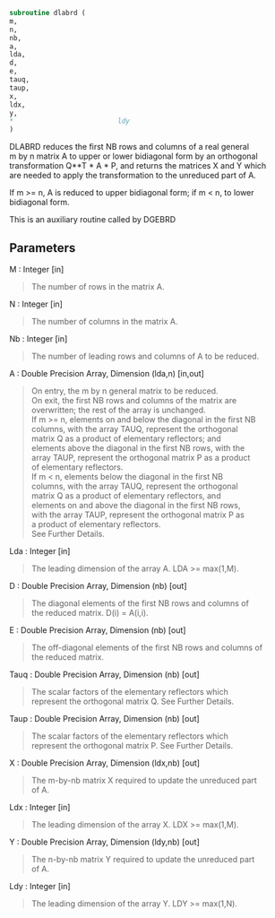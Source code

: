 ```fortran  
subroutine dlabrd (  
m,  
n,  
nb,  
a,  
lda,  
d,  
e,  
tauq,  
taup,  
x,  
ldx,  
y,  
*                          ldy  
)  
```  
  
DLABRD reduces the first NB rows and columns of a real general  
m by n matrix A to upper or lower bidiagonal form by an orthogonal  
transformation Q**T * A * P, and returns the matrices X and Y which  
are needed to apply the transformation to the unreduced part of A.  
  
If m >= n, A is reduced to upper bidiagonal form; if m < n, to lower  
bidiagonal form.  
  
This is an auxiliary routine called by DGEBRD  
  
## Parameters  
M : Integer [in]  
> The number of rows in the matrix A.  
  
N : Integer [in]  
> The number of columns in the matrix A.  
  
Nb : Integer [in]  
> The number of leading rows and columns of A to be reduced.  
  
A : Double Precision Array, Dimension (lda,n) [in,out]  
> On entry, the m by n general matrix to be reduced.  
> On exit, the first NB rows and columns of the matrix are  
> overwritten; the rest of the array is unchanged.  
> If m >= n, elements on and below the diagonal in the first NB  
> columns, with the array TAUQ, represent the orthogonal  
> matrix Q as a product of elementary reflectors; and  
> elements above the diagonal in the first NB rows, with the  
> array TAUP, represent the orthogonal matrix P as a product  
> of elementary reflectors.  
> If m < n, elements below the diagonal in the first NB  
> columns, with the array TAUQ, represent the orthogonal  
> matrix Q as a product of elementary reflectors, and  
> elements on and above the diagonal in the first NB rows,  
> with the array TAUP, represent the orthogonal matrix P as  
> a product of elementary reflectors.  
> See Further Details.  
  
Lda : Integer [in]  
> The leading dimension of the array A.  LDA >= max(1,M).  
  
D : Double Precision Array, Dimension (nb) [out]  
> The diagonal elements of the first NB rows and columns of  
> the reduced matrix.  D(i) = A(i,i).  
  
E : Double Precision Array, Dimension (nb) [out]  
> The off-diagonal elements of the first NB rows and columns of  
> the reduced matrix.  
  
Tauq : Double Precision Array, Dimension (nb) [out]  
> The scalar factors of the elementary reflectors which  
> represent the orthogonal matrix Q. See Further Details.  
  
Taup : Double Precision Array, Dimension (nb) [out]  
> The scalar factors of the elementary reflectors which  
> represent the orthogonal matrix P. See Further Details.  
  
X : Double Precision Array, Dimension (ldx,nb) [out]  
> The m-by-nb matrix X required to update the unreduced part  
> of A.  
  
Ldx : Integer [in]  
> The leading dimension of the array X. LDX >= max(1,M).  
  
Y : Double Precision Array, Dimension (ldy,nb) [out]  
> The n-by-nb matrix Y required to update the unreduced part  
> of A.  
  
Ldy : Integer [in]  
> The leading dimension of the array Y. LDY >= max(1,N).  
  
